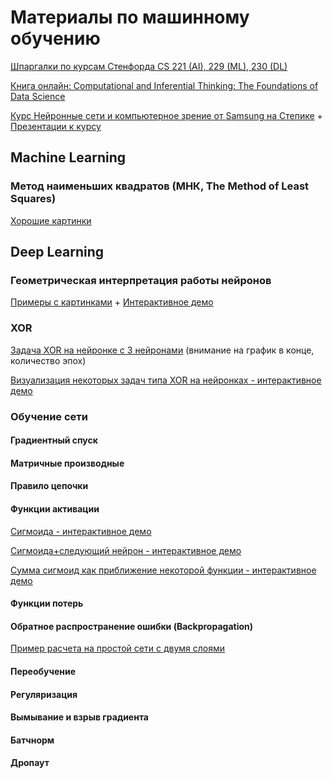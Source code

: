 # Материалы по машинному обучению

[Шпаргалки по курсам Стенфорда CS 221 (AI), 229 (ML), 230 (DL)](https://alexandrparkhomenko.github.io/stanford/cs-221/reflex-models/index.html)

[Книга онлайн: Computational and Inferential Thinking: The Foundations of Data Science](https://inferentialthinking.com/chapters/intro.html)

[Курс Нейронные сети и компьютерное зрение от Samsung на Степике](https://stepik.org/course/50352/syllabus) + [Презентации к курсу](https://github.com/RomanovMikeV/deep-learning-lectures)


## Machine Learning

### Метод наименьших квадратов (МНК, The Method of Least Squares)
[Хорошие картинки](https://inferentialthinking.com/chapters/15/3/Method_of_Least_Squares.html)

## Deep Learning

### Геометрическая интерпретация работы нейронов
[Примеры с картинками](http://synset.com/ai/ru/nn/NeuralNet_01_Intro.html) +
[Интерактивное демо](http://synset.com/ai/ru/nn/NeuroNet2D.html)

### XOR

[Задача XOR на нейронке с 3 нейронами](https://towardsdatascience.com/implementing-the-xor-gate-using-backpropagation-in-neural-networks-c1f255b4f20d)
(внимание на график в конце, количество эпох)


[Визуализация некоторых задач типа XOR на нейронках - интерактивное демо](https://playground.tensorflow.org/)

### Обучение сети

#### Градиентный спуск

#### Матричные производные

#### Правило цепочки

#### Функции активации 
[Сигмоида - интерактивное демо](https://www.desmos.com/calculator/suezuqyfak)

[Сигмоида+следующий нейрон - интерактивное демо](https://www.desmos.com/calculator/vtcgs6wt62)

[Сумма сигмоид как приближение некоторой функции - интерактивное демо](https://www.desmos.com/calculator/foellcf2py)

#### Функции потерь

#### Обратное распространение ошибки (Backpropagation)

[Пример расчета на простой сети с двумя слоями](https://mattmazur.com/2015/03/17/a-step-by-step-backpropagation-example/)

#### Переобучение

#### Регуляризация

#### Вымывание и взрыв градиента

#### Батчнорм

#### Дропаут

